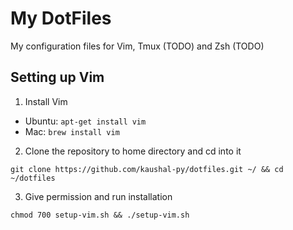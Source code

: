 # My DotFiles

My configuration files for Vim, Tmux (TODO) and Zsh (TODO)


## Setting up Vim
1. Install Vim
  - Ubuntu: `apt-get install vim`
  - Mac: `brew install vim`
2. Clone the repository to home directory and cd into it
```
git clone https://github.com/kaushal-py/dotfiles.git ~/ && cd ~/dotfiles
```
3. Give permission and run installation
```
chmod 700 setup-vim.sh && ./setup-vim.sh
```
